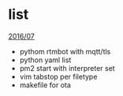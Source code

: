 list
====

[2016/07](2016/201607.md)
 - pythom rtmbot with mqtt/tls
 - python yaml list
 - pm2 start with interpreter set
 - vim tabstop per filetype
 - makefile for ota
